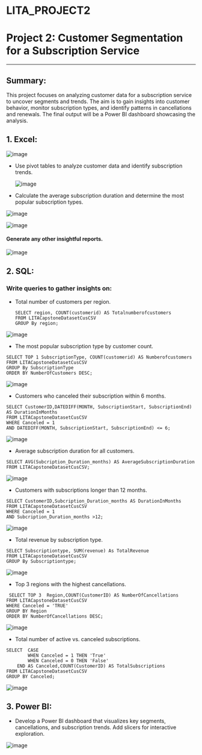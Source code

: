 # LITA_PROJECT2

# Project 2: Customer Segmentation for a Subscription Service 
---

## **Summary**:
This project focuses on analyzing customer data for a subscription service to uncover segments and trends. The aim is to gain insights into customer behavior, monitor subscription types, and identify patterns in cancellations and renewals. The final output will be a Power BI dashboard showcasing the analysis.



## 1. **Excel**:  

![image](https://github.com/user-attachments/assets/6829f2cc-87d4-4a66-bd2e-1c603deb8109)

   - Use pivot tables to analyze customer data and identify subscription trends.
   
     ![image](https://github.com/user-attachments/assets/1dce94d9-a1d3-4e65-b10d-ca642e2cdeef)

   - Calculate the average subscription duration and determine the most popular subscription types.
  
  ![image](https://github.com/user-attachments/assets/30a9fbaf-e744-49c3-877b-9b80fb9572de)
  
  ![image](https://github.com/user-attachments/assets/1dce94d9-a1d3-4e65-b10d-ca642e2cdeef)

  #### Generate any other insightful reports.
  
![image](https://github.com/user-attachments/assets/1a5d8fd3-619c-4db3-b72c-81709f81fb32)



## 2. **SQL**:  
   
   ### Write queries to gather insights on:
   
   - Total number of customers per region.
     ```
     SELECT region, COUNT(customerid) AS Totalnumberofcustomers
     FROM LITACapstoneDatasetCusCSV
     GROUP By region;
      ```

![image](https://github.com/user-attachments/assets/f3d80b15-0ab8-4055-82d1-6ff3d9cfc5b0)

   - The most popular subscription type by customer count.

```
SELECT TOP 1 SubscriptionType, COUNT(customerid) AS Numberofcustomers
FROM LITACapstoneDatasetCusCSV
GROUP By SubscriptionType
ORDER BY NumberOfCustomers DESC;
```

![image](https://github.com/user-attachments/assets/1fcaeb56-ab45-4c72-be70-013d898d9359)

   - Customers who canceled their subscription within 6 months.

```
SELECT CustomerID,DATEDIFF(MONTH, SubscriptionStart, SubscriptionEnd) AS DurationInMonths
FROM LITACapstoneDatasetCusCSV
WHERE Canceled = 1 
AND DATEDIFF(MONTH, SubscriptionStart, SubscriptionEnd) <= 6;
```

![image](https://github.com/user-attachments/assets/3b25f933-a3b3-4b63-80c8-389dab082360)

   - Average subscription duration for all customers.

```
SELECT AVG(Subcription_Duration_months) AS AverageSubscriptionDuration
FROM LITACapstoneDatasetCusCSV;
```

![image](https://github.com/user-attachments/assets/4d981c86-4ae9-460f-bc65-61c86591d5b4)

   - Customers with subscriptions longer than 12 months.

```
SELECT CustomerID,Subcription_Duration_months AS DurationInMonths
FROM LITACapstoneDatasetCusCSV
WHERE Canceled = 1 
AND Subcription_Duration_months >12;
```

![image](https://github.com/user-attachments/assets/a0540719-e6b6-4c33-85dd-e8b00af2a4c6)

   - Total revenue by subscription type.
```
SELECT Subscriptiontype, SUM(revenue) As TotalRevenue
FROM LITACapstoneDatasetCusCSV
GROUP By Subscriptiontype;
```

![image](https://github.com/user-attachments/assets/2dbbac4e-158e-4526-a43e-c568da135e76)


   - Top 3 regions with the highest cancellations.
```
 SELECT TOP 3  Region,COUNT(CustomerID) AS NumberOfCancellations
FROM LITACapstoneDatasetCusCSV
WHERE Canceled = 'TRUE'
GROUP BY Region
ORDER BY NumberOfCancellations DESC;
```

![image](https://github.com/user-attachments/assets/788c7f81-df95-4ff1-866f-9ff177d16ae2)

   - Total number of active vs. canceled subscriptions.

```
SELECT  CASE 
        WHEN Canceled = 1 THEN 'True'
        WHEN Canceled = 0 THEN 'False'
    END AS Canceled,COUNT(CustomerID) AS TotalSubscriptions
FROM LITACapstoneDatasetCusCSV
GROUP BY Canceled;
```
![image](https://github.com/user-attachments/assets/8a3dc1c6-bc35-492b-9a5f-4cb7e1dc97ec)


## 3. **Power BI**:  
   - Develop a Power BI dashboard that visualizes key segments, cancellations, and subscription trends. Add slicers for interactive exploration.

   ![image](https://github.com/user-attachments/assets/08797a2a-9980-48af-a935-3c3950780481)
